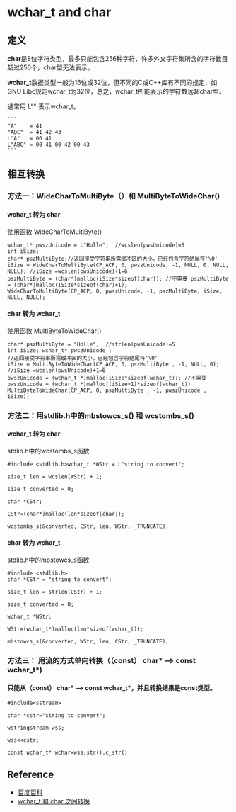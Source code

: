 # wchar_t and char
## 定义
**char**是8位字符类型，最多只能包含256种字符，许多外文字符集所含的字符数目超过256个，char型无法表示。

**wchar_t**数据类型一般为16位或32位，但不同的C或C++库有不同的规定，如GNU Libc规定wchar_t为32位，总之，wchar_t所能表示的字符数远超char型。


通常用 L"" 表示wchar_t。

    ```
    "A"    = 41
    "ABC"  = 41 42 43
    L"A"   = 00 41
    L"ABC" = 00 41 00 42 00 43
    ```

## 相互转换
### 方法一：WideCharToMultiByte（）和 MultiByteToWideChar()
#### wchar_t   转为  char
使用函数 WideCharToMultiByte()
```
wchar_t* pwszUnicode = L"Holle";  //wcslen(pwsUnicode)=5
int iSize;
char* pszMultiByte;//返回接受字符串所需缓冲区的大小，已经包含字符结尾符'\0'
iSize = WideCharToMultiByte(CP_ACP, 0, pwszUnicode, -1, NULL, 0, NULL, NULL); //iSize =wcslen(pwsUnicode)+1=6
pszMultiByte = (char*)malloc(iSize*sizeof(char)); //不需要 pszMultiByte = (char*)malloc(iSize*sizeof(char)+1);
WideCharToMultiByte(CP_ACP, 0, pwszUnicode, -1, pszMultiByte, iSize, NULL, NULL);
```
#### char  转为  wchar_t
使用函数 MultiByteToWideChar()
```
char* pszMultiByte = "Holle";  //strlen(pwsUnicode)=5
int iSize; wchar_t* pwszUnicode ; 
//返回接受字符串所需缓冲区的大小，已经包含字符结尾符'\0'
iSize = MultiByteToWideChar(CP_ACP, 0, pszMultiByte , -1, NULL, 0); //iSize =wcslen(pwsUnicode)+1=6
pwszUnicode = (wchar_t *)malloc(iSize*sizeof(wchar_t)); //不需要 pwszUnicode = (wchar_t *)malloc((iSize+1)*sizeof(wchar_t))
MultiByteToWideChar(CP_ACP, 0, pszMultiByte , -1, pwszUnicode , iSize);
```
### 方法二：用stdlib.h中的mbstowcs_s() 和 wcstombs_s()
#### wchar_t   转为  char
stdlib.h中的wcstombs_s函数
```
#include <stdlib.h>wchar_t *WStr = L"string to convert";

size_t len = wcslen(WStr) + 1;

size_t converted = 0;

char *CStr;

CStr=(char*)malloc(len*sizeof(char));

wcstombs_s(&converted, CStr, len, WStr, _TRUNCATE);
```
#### char  转为  wchar_t
stdlib.h中的mbstowcs_s函数
```
#include <stdlib.h>
char *CStr = "string to convert";

size_t len = strlen(CStr) + 1;

size_t converted = 0;

wchar_t *WStr;

WStr=(wchar_t*)malloc(len*sizeof(wchar_t));

mbstowcs_s(&converted, WStr, len, CStr, _TRUNCATE);
```
### 方法三： 用流的方式单向转换（（const） char* --> const wchar_t*)
#### 只能从（const） char* --> const wchar_t*，并且转换结果是const类型。
```
#include<sstream>

char *cstr="string to convert";

wstringstream wss;

wss<<cstr;

const wchar_t* wchar=wss.str().c_str()
```

## Reference
+ [百度百科](https://baike.baidu.com/item/wchar_t)
+ [wchar_t 和 char 之间转换](https://www.cnblogs.com/vranger/p/3792791.html)
